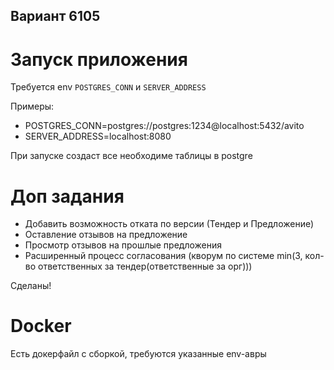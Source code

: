 ## Вариант 6105

# Запуск приложения

Требуется env `POSTGRES_CONN` и `SERVER_ADDRESS`

Примеры: 
+ POSTGRES_CONN=postgres://postgres:1234@localhost:5432/avito
+ SERVER_ADDRESS=localhost:8080

При запуске создаст все необходиме таблицы в postgre

# Доп задания

+ Добавить возможность отката по версии (Тендер и Предложение)
+ Оставление отзывов на предложение
+ Просмотр отзывов на прошлые предложения
+ Расширенный процесс согласования (кворум по системе min(3, кол-во ответственных за тендер(ответственные за орг)))

Сделаны!

# Docker

Есть докерфайл с сборкой, требуются указанные env-авры